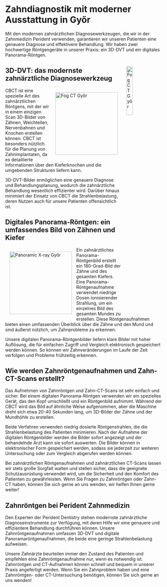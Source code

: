 # Zahndiagnostik mit moderner Ausstattung in Győr
Mit den modernen zahnärztlichen Diagnosewerkzeugen, die wir in der Zahnmedizin Perident verwenden, garantieren wir unseren Patienten eine genauere Diagnose und effektivere Behandlung. Wir haben zwei hochwertige Röntgengeräte in unserer Praxis: ein 3D-DVT und ein digitales Panorama-Röntgen.

<img src="/img/dental-cbct.jpeg" alt="Fog CT Győr" classname="hidden lg:flex" width="20%" height="auto" style="float: right; margin: 14px ;"/>

## 3D-DVT: das modernste zahnärztliche Diagnosewerkzeug
<img src="/img/dental-cbct.jpeg" alt="Fog CT Győr" classname="block lg:hidden" width="200" height="auto" style="float: right; margin: 14px;"/>

CBCT ist eine spezielle Art des zahnärztlichen Röntgens, mit der wir in einem einzigen Scan 3D-Bilder von Zähnen, Weichteilen, Nervenbahnen und Knochen erstellen können. CBCT ist besonders nützlich für die Planung von Zahnimplantaten, da es detaillierte Informationen über den Kieferknochen und die umgebenden Strukturen liefern kann.

3D-DVT-Bilder ermöglichen eine genauere Diagnose und Behandlungsplanung, wodurch die zahnärztliche Behandlung wesentlich effizienter wird. Darüber hinaus minimiert der Einsatz von CBCT die Strahlenbelastung, deren Nutzen auch für unsere Patienten offensichtlich ist.

## Digitales Panorama-Röntgen: ein umfassendes Bild von Zähnen und Kiefer

<img src="/img/panoramic-xray.jpg" alt="Panoramic X-ray Győr" width="200" height="auto" style="float: left; margin: 14px;"/>

Ein zahnärztliches Panorama-Röntgenbild erstellt ein 180-Grad-Bild der Zähne und des gesamten Kiefers. Eine Panorama-Röntgenaufnahme verwendet niedrige Dosen ionisierender Strahlung, um ein einzelnes Bild des gesamten Mundes zu erstellen. Diese Röntgenaufnahmen bieten einen umfassenden Überblick über die Zähne und den Mund und sind äußerst nützlich, um Zahnprobleme zu erkennen.

Unsere digitalen Panorama-Röntgenbilder liefern klare Bilder mit hoher Auflösung, die für einfachen Zugriff und Vergleich elektronisch gespeichert werden können. So können wir Zahnveränderungen im Laufe der Zeit verfolgen und Probleme frühzeitig erkennen.

## Wie werden Zahnröntgenaufnahmen und Zahn-CT-Scans erstellt?
Das Aufnehmen von Zahnröntgen und Zahn-CT-Scans ist sehr einfach und sicher. Bei einem digitalen Panorama-Röntgen verwenden wir ein spezielles Gerät, das den Kopf umschließt und ein Röntgenbild aufnimmt. Während der CBCT wird das Bild auf ähnliche Weise aufgenommen, aber die Maschine dreht sich etwa 20-40 Sekunden lang, um 3D-Bilder der Zähne und der Mundhöhle zu erstellen.

Beide Verfahren verwenden niedrig dosierte Röntgenstrahlen, die die Strahlenbelastung des Patienten minimieren. Nach der Aufnahme der digitalen Röntgenbilder werden die Bilder sofort angezeigt und der behandelnde Arzt kann sie sofort auswerten. Die Bilder können in elektronischer Form gespeichert werden, sodass sie jederzeit zur weiteren Untersuchung oder zum Vergleich abgerufen werden können.

Bei zahnärztlichen Röntgenaufnahmen und zahnärztlichen CT-Scans lassen wir stets große Sorgfalt walten und stellen sicher, dass die geeignete Schutzausrüstung verwendet wird, um die Sicherheit und den Komfort des Patienten zu gewährleisten. Wenn Sie Fragen zu Zahnröntgen oder Zahn-CT haben, können Sie sich gerne an uns wenden, wir helfen Ihnen gerne weiter!

## Zahnröntgen bei Perident Zahnmedizin
Den Experten der Perident Dentistry stehen modernste zahnärztliche Diagnoseinstrumente zur Verfügung, mit deren Hilfe wir eine genauere und effizientere Behandlung durchführen können. Unsere Zahnröntgenaufnahmen umfassen 3D-DVT und digitale Panoramaröntgenaufnahmen, die beide eine geringe Strahlenbelastung aufweisen.

Unsere Zahnärzte beurteilen immer den Zustand des Patienten und empfehlen eine Zahnröntgenaufnahme nur, wenn es notwendig ist. Zahnröntgen und CT-Aufnahmen können schnell und bequem in unserer Praxis angefertigt werden. Wenn Sie ein Zahnproblem haben und eine Zahnröntgen- oder CT-Untersuchung benötigen, können Sie sich gerne an uns wenden!